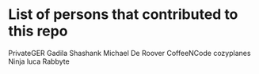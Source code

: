 # List of persons that contributed to this repo
PrivateGER
Gadila Shashank
Michael De Roover
CoffeeNCode
cozyplanes
Ninja
luca
Rabbyte
